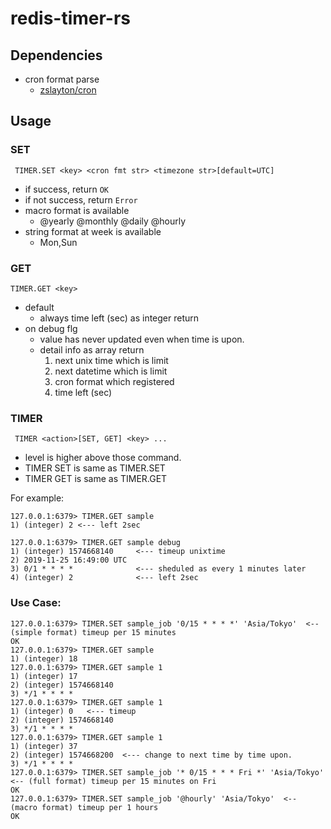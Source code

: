 # redis-timer-rs
## Dependencies
- cron format parse
  - [zslayton/cron](https://github.com/zslayton/cron)

## Usage

### SET
``` TIMER.SET <key> <cron fmt str> <timezone str>[default=UTC]```
- if success, return `OK`
- if not success, return `Error`
- macro format is available
  - @yearly @monthly @daily @hourly
- string format at week is available
  - Mon,Sun

### GET
``` TIMER.GET <key> ```
- default
  - always time left (sec) as integer return
- on debug flg
  - value has never updated even when time is upon.
  - detail info as array return
    1. next unix time which is limit
    2. next datetime which is limit
    3. cron format which registered
    4. time left (sec)

### TIMER
``` TIMER <action>[SET, GET] <key> ...```
- level is higher above those command.
- TIMER SET is same as TIMER.SET
- TIMER GET is same as TIMER.GET

For example:
```
127.0.0.1:6379> TIMER.GET sample
1) (integer) 2 <--- left 2sec

127.0.0.1:6379> TIMER.GET sample debug
1) (integer) 1574668140     <--- timeup unixtime
2) 2019-11-25 16:49:00 UTC
3) 0/1 * * * *              <--- sheduled as every 1 minutes later
4) (integer) 2              <--- left 2sec
```


### Use Case:
```
127.0.0.1:6379> TIMER.SET sample_job '0/15 * * * *' 'Asia/Tokyo'  <-- (simple format) timeup per 15 minutes
OK
127.0.0.1:6379> TIMER.GET sample
1) (integer) 18
127.0.0.1:6379> TIMER.GET sample 1
1) (integer) 17
2) (integer) 1574668140
3) */1 * * * *
127.0.0.1:6379> TIMER.GET sample 1
1) (integer) 0   <--- timeup
2) (integer) 1574668140
3) */1 * * * *
127.0.0.1:6379> TIMER.GET sample 1
1) (integer) 37
2) (integer) 1574668200  <--- change to next time by time upon.
3) */1 * * * *
127.0.0.1:6379> TIMER.SET sample_job '* 0/15 * * * Fri *' 'Asia/Tokyo'  <-- (full format) timeup per 15 minutes on Fri
OK
127.0.0.1:6379> TIMER.SET sample_job '@hourly' 'Asia/Tokyo'  <-- (macro format) timeup per 1 hours
OK
```
